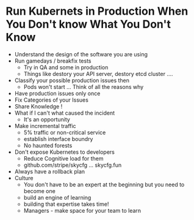 # Run Kubernets in Production When You Don't know What You Don't Know 
* Understand the design of the software you are using 
* Run gamedays / breakfix tests 
    * Try in QA and some in production 
    * Things like destory your API server, destory etcd cluster ....   
* Classify your possible production issues then 
    * Pods won't start ... Think of all the reasons why 
* Have production issues only once 
* Fix Categories of your Issues
* Share Knowledge ! 
* What if I can't what caused the incident 
    * It's an opportunity
* Make incremental traffic 
    * 5% traffic or non-critical service
    * establish interface boundry 
    * No haunted forests 
* Don't expose Kubernetes to developers 
    * Reduce Cognitive load for them 
    * github.com/stripe/skycfg ... skycfg.fun 
* Always have a rollback plan 
* Culture 
    * You don't have to be an expert at the beginning but you need to become one 
    * build an engine of learning 
    * building that expertise takes time! 
    * Managers - make space for your team to learn 